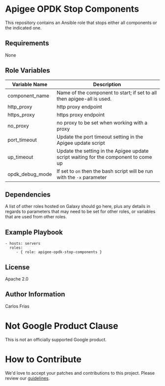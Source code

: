 Apigee OPDK Stop Components
=========

This repository contains an Ansible role that stops either all components or the indicated one. 

Requirements
------------

None

Role Variables
--------------


| Variable Name | Description |
| --- | --- |
| component_name | Name of the component to start; if set to all then apigee-all is used. |
| http_proxy | http proxy endpoint |
| https_proxy | https proxy endpoint |
| no_proxy | no proxy to be set when working with a proxy |
| port_timeout | Update the port timeout setting in the Apigee update script |
| up_timeout | Update the setting in the Apigee update script waiting for the component to come up |
| opdk_debug_mode | If set to `on` then the bash script will be run with the `-x` parameter |

Dependencies
------------

A list of other roles hosted on Galaxy should go here, plus any details in regards to parameters that may need to be set for other roles, or variables that are used from other roles.

Example Playbook
----------------

    - hosts: servers
      roles:
         - { role: apigee-opdk-stop-components }

License
-------

Apache 2.0

Author Information
------------------

Carlos Frias

<!-- BEGIN Google Required Disclaimer -->

# Not Google Product Clause

This is not an officially supported Google product.
<!-- END Google Required Disclaimer -->
<!-- BEGIN Google How To Contribute -->
# How to Contribute

We'd love to accept your patches and contributions to this project. Please review our [guidelines](CONTRIBUTION.md).
<!-- END Google How To Contribute -->
